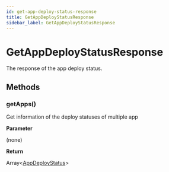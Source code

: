 ```yaml
---
id: get-app-deploy-status-response
title: GetAppDeployStatusResponse
sidebar_label: GetAppDeployStatusResponse
---
```


# GetAppDeployStatusResponse
The response of the app deploy status.

## Methods

### getApps()

Get information of the deploy statuses of multiple app

**Parameter**

(none)

**Return**

Array<[AppDeployStatus](../app-deploy-status)\>
